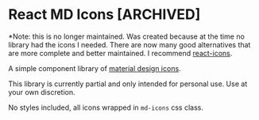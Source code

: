 # React MD Icons [ARCHIVED]

*Note: this is no longer maintained. Was created because at the time no library had the icons I needed. There are now many good alternatives that are more complete and better maintained. I recommend [react-icons](https://gorangajic.github.io/react-icons/).

A simple component library of [material design icons](https://design.google.com/icons/#ic_favorite).

This library is currently partial and only intended for personal use. Use at your own discretion.

No styles included, all icons wrapped in `md-icons` css class.

